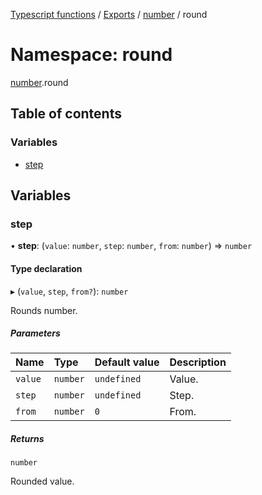 [Typescript functions](../index.md) / [Exports](../modules.md) / [number](number.md) / round

# Namespace: round

[number](number.md).round

## Table of contents

### Variables

- [step](number.round.md#step)

## Variables

### step

• **step**: (`value`: `number`, `step`: `number`, `from`: `number`) => `number`

#### Type declaration

▸ (`value`, `step`, `from?`): `number`

Rounds number.

##### Parameters

| Name | Type | Default value | Description |
| :------ | :------ | :------ | :------ |
| `value` | `number` | `undefined` | Value. |
| `step` | `number` | `undefined` | Step. |
| `from` | `number` | `0` | From. |

##### Returns

`number`

Rounded value.
